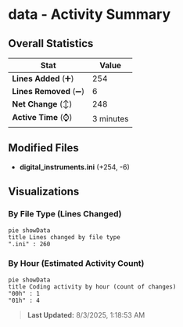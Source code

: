 # data - Activity Summary 

## Overall Statistics

| Stat                   | Value                                                             |
| ---------------------- | ----------------------------------------------------------------- |
| **Lines Added** (➕)   | 254                                          |
| **Lines Removed** (➖) | 6                                        |
| **Net Change** (↕)    | 248                |
| **Active Time** (⌚)   | 3 minutes |


## Modified Files
- **digital_instruments.ini** (+254, -6)

## Visualizations

### By File Type (Lines Changed)

```mermaid
pie showData
title Lines changed by file type
".ini" : 260
```

### By Hour (Estimated Activity Count)

```mermaid
pie showData
title Coding activity by hour (count of changes)
"00h" : 1
"01h" : 4
```


> **Last Updated:** 8/3/2025, 1:18:53 AM